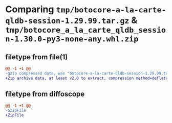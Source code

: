 # Comparing `tmp/botocore-a-la-carte-qldb-session-1.29.99.tar.gz` & `tmp/botocore_a_la_carte_qldb_session-1.30.0-py3-none-any.whl.zip`

## filetype from file(1)

```diff
@@ -1 +1 @@
-gzip compressed data, was "botocore-a-la-carte-qldb-session-1.29.99.tar", last modified: Sat Mar 25 01:23:01 2023, max compression
+Zip archive data, at least v2.0 to extract, compression method=deflate
```

## filetype from diffoscope

```diff
@@ -1 +1 @@
-GzipFile
+ZipFile
```


